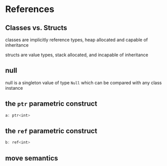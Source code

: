
# References

## Classes vs. Structs

classes are implicitly reference types, heap allocated
and capable of inheritance

structs are value types, stack allocated, and incapable of 
inheritance

## null

null is a singleton value of type `Null` which can be compared
with any class instance

## the `ptr` parametric construct

```TypeScript
a: ptr<int>
```

## the `ref` parametric construct

```TypeScript
b: ref<int>
```

## move semantics
